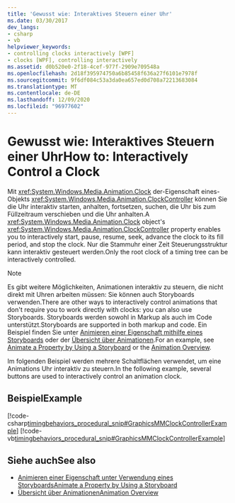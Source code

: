 ```yaml
---
title: 'Gewusst wie: Interaktives Steuern einer Uhr'
ms.date: 03/30/2017
dev_langs:
- csharp
- vb
helpviewer_keywords:
- controlling clocks interactively [WPF]
- clocks [WPF], controlling interactively
ms.assetid: d0b520e0-2f18-4cef-977f-2909e709548a
ms.openlocfilehash: 2d18f395974750a6b85458f636a27f6101e7978f
ms.sourcegitcommit: 9f6df084c53a3da0ea657ed0d708a72213683084
ms.translationtype: MT
ms.contentlocale: de-DE
ms.lasthandoff: 12/09/2020
ms.locfileid: "96977602"
---
```

# <a name="how-to-interactively-control-a-clock"></a><span data-ttu-id="b7fb1-102">Gewusst wie: Interaktives Steuern einer Uhr</span><span class="sxs-lookup"><span data-stu-id="b7fb1-102">How to: Interactively Control a Clock</span></span>
<span data-ttu-id="b7fb1-103">Mit <xref:System.Windows.Media.Animation.Clock> der-Eigenschaft eines-Objekts <xref:System.Windows.Media.Animation.ClockController> können Sie die Uhr interaktiv starten, anhalten, fortsetzen, suchen, die Uhr bis zum Füllzeitraum verschieben und die Uhr anhalten.</span><span class="sxs-lookup"><span data-stu-id="b7fb1-103">A <xref:System.Windows.Media.Animation.Clock> object's <xref:System.Windows.Media.Animation.ClockController> property enables you to interactively start, pause, resume, seek, advance the clock to its fill period, and stop the clock.</span></span> <span data-ttu-id="b7fb1-104">Nur die Stammuhr einer Zeit Steuerungsstruktur kann interaktiv gesteuert werden.</span><span class="sxs-lookup"><span data-stu-id="b7fb1-104">Only the root clock of a timing tree can be interactively controlled.</span></span>  
  
> [!NOTE]
> <span data-ttu-id="b7fb1-105">Es gibt weitere Möglichkeiten, Animationen interaktiv zu steuern, die nicht direkt mit Uhren arbeiten müssen: Sie können auch Storyboards verwenden.</span><span class="sxs-lookup"><span data-stu-id="b7fb1-105">There are other ways to interactively control animations that don't require you to work directly with clocks: you can also use Storyboards.</span></span> <span data-ttu-id="b7fb1-106">Storyboards werden sowohl in Markup als auch im Code unterstützt.</span><span class="sxs-lookup"><span data-stu-id="b7fb1-106">Storyboards are supported in both markup and code.</span></span> <span data-ttu-id="b7fb1-107">Ein Beispiel finden Sie unter [Animieren einer Eigenschaft mithilfe eines Storyboards](how-to-animate-a-property-by-using-a-storyboard.md) oder der [Übersicht über Animationen](animation-overview.md).</span><span class="sxs-lookup"><span data-stu-id="b7fb1-107">For an example, see [Animate a Property by Using a Storyboard](how-to-animate-a-property-by-using-a-storyboard.md) or the [Animation Overview](animation-overview.md).</span></span>  
  
 <span data-ttu-id="b7fb1-108">Im folgenden Beispiel werden mehrere Schaltflächen verwendet, um eine Animations Uhr interaktiv zu steuern.</span><span class="sxs-lookup"><span data-stu-id="b7fb1-108">In the following example, several buttons are used to interactively control an animation clock.</span></span>  
  
## <a name="example"></a><span data-ttu-id="b7fb1-109">Beispiel</span><span class="sxs-lookup"><span data-stu-id="b7fb1-109">Example</span></span>  
 [!code-csharp[timingbehaviors_procedural_snip#GraphicsMMClockControllerExample](~/samples/snippets/csharp/VS_Snippets_Wpf/timingbehaviors_procedural_snip/CSharp/ClockControllerExample.cs#graphicsmmclockcontrollerexample)]
 [!code-vb[timingbehaviors_procedural_snip#GraphicsMMClockControllerExample](~/samples/snippets/visualbasic/VS_Snippets_Wpf/timingbehaviors_procedural_snip/visualbasic/clockcontrollerexample.vb#graphicsmmclockcontrollerexample)]  
  
## <a name="see-also"></a><span data-ttu-id="b7fb1-110">Siehe auch</span><span class="sxs-lookup"><span data-stu-id="b7fb1-110">See also</span></span>

- [<span data-ttu-id="b7fb1-111">Animieren einer Eigenschaft unter Verwendung eines Storyboards</span><span class="sxs-lookup"><span data-stu-id="b7fb1-111">Animate a Property by Using a Storyboard</span></span>](how-to-animate-a-property-by-using-a-storyboard.md)
- [<span data-ttu-id="b7fb1-112">Übersicht über Animationen</span><span class="sxs-lookup"><span data-stu-id="b7fb1-112">Animation Overview</span></span>](animation-overview.md)
